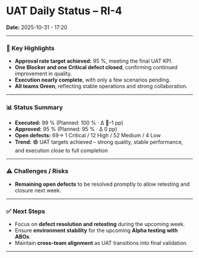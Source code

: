 # UAT Daily Status – RI-4  
**Date:** 2025-10-31  - 17:20

---

### 🔹 Key Highlights
- **Approval rate target achieved:** 95 %, meeting the final UAT KPI.  
- **One Blocker and one Critical defect closed**, confirming continued improvement in quality.  
- **Execution nearly complete**, with only a few scenarios pending.  
- **All teams Green**, reflecting stable operations and strong collaboration.  

---

### 📊 Status Summary
- **Executed:** 99 % (Planned: 100 % · Δ 🔻–1 pp)  
- **Approved:** 95 % (Planned: 95 % · Δ 0 pp)  
- **Open defects:** 69→ 1 Critical / 12 High / 52 Medium / 4 Low  
- **Trend:** 🟢 UAT targets achieved – strong quality, stable performance, and execution close to full completion  

---

### ⚠️ Challenges / Risks
- **Remaining open defects** to be resolved promptly to allow retesting and closure next week.  

---

### ✅ Next Steps
- Focus on **defect resolution and retesting** during the upcoming week.  
- Ensure **environment stability** for the upcoming **Alpha testing with ABOs**.  
- Maintain **cross-team alignment** as UAT transitions into final validation.  

---


